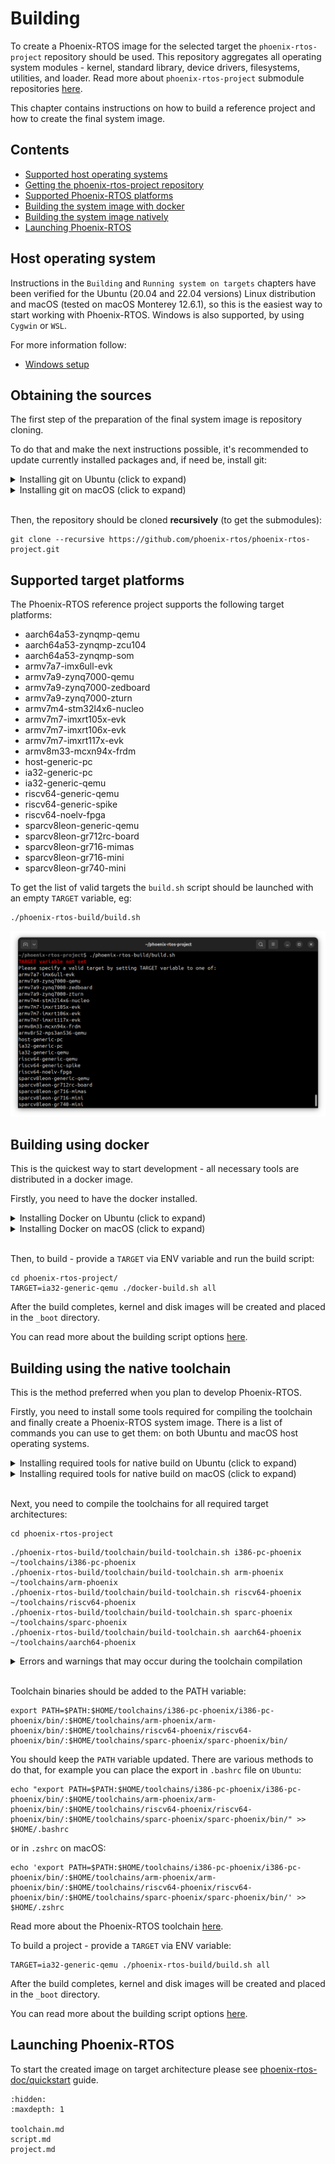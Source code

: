 # Building

To create a Phoenix-RTOS image for the selected target the `phoenix-rtos-project` repository should be used. This
repository aggregates all operating system modules - kernel, standard library, device
drivers, filesystems, utilities, and loader. Read more about `phoenix-rtos-project` submodule repositories
[here](project.md).

This chapter contains instructions on how to build a reference project and how to create the final system image.

## Contents

- [Supported host operating systems](#host-operating-system)
- [Getting the phoenix-rtos-project repository](#obtaining-the-sources)
- [Supported Phoenix-RTOS platforms](#supported-target-platforms)
- [Building the system image with docker](#building-using-docker)
- [Building the system image natively](#building-using-the-native-toolchain)
- [Launching Phoenix-RTOS](#launching-phoenix-rtos)

## Host operating system

Instructions in the `Building` and `Running system on targets` chapters have been verified for the Ubuntu
(20.04 and 22.04 versions) Linux distribution and macOS (tested on macOS Monterey 12.6.1), so this is the easiest way
to start working with Phoenix-RTOS. Windows is also supported, by using `Cygwin` or `WSL`.

For more information follow:

- [Windows setup](windows.md)

## Obtaining the sources

The first step of the preparation of the final system image is repository cloning.

To do that and make the next instructions possible, it's recommended to update currently installed packages and, if need
be, install git:

  <details>
  <summary>Installing git on Ubuntu (click to expand)</summary>

  ```console
  sudo apt update && \
  sudo apt install -y git
  ```

  </details>

  <details>
  <summary>Installing git on macOS (click to expand)</summary>
&nbsp;

  You will need the command line tools for `Xcode` and `Homebrew` package, if you don't have it you can install it by
  typing:

  ```console
  xcode-select --install
  ```

  and then:

  ```console
  /bin/bash -c "$(curl -fsSL https://raw.githubusercontent.com/Homebrew/install/HEAD/install.sh)"
  ```

  Assure that brew is properly installed, by checking its version:

  ```console
  brew --version
  ```

  *The described instructions have been verified for `4.0.11` brew version.

  Then you will be ready for installing git and other required tools:

  ```console
  brew update && \
  brew install git
  ```

  </details>
  &nbsp;

Then, the repository should be cloned **recursively** (to get the submodules):

```console
git clone --recursive https://github.com/phoenix-rtos/phoenix-rtos-project.git
```

## Supported target platforms

The Phoenix-RTOS reference project supports the following target platforms:

- aarch64a53-zynqmp-qemu
- aarch64a53-zynqmp-zcu104
- aarch64a53-zynqmp-som
- armv7a7-imx6ull-evk
- armv7a9-zynq7000-qemu
- armv7a9-zynq7000-zedboard
- armv7a9-zynq7000-zturn
- armv7m4-stm32l4x6-nucleo
- armv7m7-imxrt105x-evk
- armv7m7-imxrt106x-evk
- armv7m7-imxrt117x-evk
- armv8m33-mcxn94x-frdm
- host-generic-pc
- ia32-generic-pc
- ia32-generic-qemu
- riscv64-generic-qemu
- riscv64-generic-spike
- riscv64-noelv-fpga
- sparcv8leon-generic-qemu
- sparcv8leon-gr712rc-board
- sparcv8leon-gr716-mimas
- sparcv8leon-gr716-mini
- sparcv8leon-gr740-mini

To get the list of valid targets the `build.sh` script should be launched with an empty `TARGET` variable, eg:

```console
./phoenix-rtos-build/build.sh
```

![Image](_images/available-targets.png)

## Building using docker

This is the quickest way to start development - all necessary tools are distributed in a docker image.

Firstly, you need to have the docker installed.

  <details>
  <summary>Installing Docker on Ubuntu (click to expand)</summary>

- Install required packages

  ```console
  sudo apt update && \
  sudo apt install -y curl \
  ca-certificates \
  gnupg \
  lsb-release
  ```

- Make docker packages available

  ```console
  curl -fsSL https://download.docker.com/linux/ubuntu/gpg | sudo gpg --dearmor -o /usr/share/keyrings/docker-archive-keyring.gpg && \
  echo \
  "deb [arch=$(dpkg --print-architecture) signed-by=/usr/share/keyrings/docker-archive-keyring.gpg] https://download.docker.com/linux/ubuntu \
  $(lsb_release -cs) stable" | sudo tee /etc/apt/sources.list.d/docker.list > /dev/null
  ```

- Install docker packages

  ```console
  sudo apt-get update && \
  sudo apt-get install docker-ce docker-ce-cli containerd.io
  ```

- Check if Docker is properly installed (version can be different):

  ```console
  sudo docker --version
  ```

  ![Image](_images/docker-version.png)

- To make calling docker command without `sudo` possible type:

  ```console
  sudo groupadd docker
  ```

  Even if group `docker` already exists type then:

  ```console
  sudo usermod -aG docker $USER && \
  newgrp docker
  ```

- Check if running docker images without sudo works properly:

  ```console
  docker run hello-world
  ```

  ![Image](_images/docker-test.png)

  For more details and other instructions see

  [docker.com](https://docs.docker.com/engine/install/ubuntu/)

  </details>

<details>
  <summary>Installing Docker on macOS (click to expand)</summary>
&nbsp;

  You can find the up-to-date instructions on <https://docs.docker.com/desktop/install/mac-install/>

  To make this process simpler below is an example of installation for Mac with the Intel chip:

  Download the installer:

  ```console
  curl -o Docker.dmg "https://desktop.docker.com/mac/main/amd64/Docker.dmg?utm_source=docker&amp;utm_medium=webreferral&amp;utm_campaign=docs-driven-download-mac-amd64"
  ```

  Run the following commands to install Docker:

  ```console
  sudo hdiutil attach Docker.dmg && \
  sudo /Volumes/Docker/Docker.app/Contents/MacOS/install && \
  sudo hdiutil detach /Volumes/Docker
  ```

  Then add the path to `docker` binaries to the `PATH` environment variable:

  ```console
  export PATH="/Applications/Docker.app/Contents/Resources/bin:$PATH"
  ```

  It's recommended to place it in `.zshrc` startup script to export it every time during startup:

  ```console
  echo 'export PATH=/Applications/Docker.app/Contents/Resources/bin:$PATH' >> $HOME/.zshrc
  ```

- Check if Docker is properly installed by checking its version:

  ```console
  docker --version
  ```

- Check if running docker images without sudo works properly:

  ```console
  docker run hello-world
  ```

- If you see the following error: `ERROR: Cannot connect to the Docker daemon at unix:///var/run/docker.sock.`
  you can try to install `colima` and check once again:

  ```console
  brew install colima && \
  colima start
  ```

  </details>
  &nbsp;

Then, to build - provide a `TARGET` via ENV variable and run the build script:

```console
cd phoenix-rtos-project/
TARGET=ia32-generic-qemu ./docker-build.sh all
```

After the build completes, kernel and disk images will be created and placed in the `_boot` directory.

You can read more about the building script options [here](script.md).

## Building using the native toolchain

This is the method preferred when you plan to develop Phoenix-RTOS.

Firstly, you need to install some tools required for compiling the toolchain and finally create a
Phoenix-RTOS system image.
There is a list of commands you can use to get them: on both Ubuntu and macOS host operating systems.

  <details>
  <summary>Installing required tools for native build on Ubuntu (click to expand)</summary>

  ```console
  sudo apt update && \
  sudo apt install -y build-essential \
  mtd-utils \
  autoconf \
  pkg-config \
  texinfo \
  genext2fs \
  libtool \
  libhidapi-dev \
  python3 \
  python3-jinja2 \
  python3-yaml
  ```

  </details>

  <details>
  <summary>Installing required tools for native build on macOS (click to expand)</summary>

  ```console
  brew update && \
  brew upgrade && \
  brew install bash \
  coreutils \
  autoconf \
  automake \
  genext2fs \
  make \
  libelf \
  wget \
  gnu-sed \
  hidapi \
  python3 \
  python3-jinja2 \
  python3-yaml
  ```

  *`bash` in version >= `4.0` and `make` in version >= `3.82` are needed (associative arrays and `undefine` used).
  They may be preinstalled, but in older versions, that's why we install it there.

  It's also required to add appropriate paths to the `PATH` environment variable:

  ```console
  export PATH=$(brew --prefix make)/libexec/gnubin:$(brew --prefix gnu-sed)/libexec/gnubin:$PATH
  ```

  and keep it updated, for example by placing the export in the startup script:

  ```console
  echo 'export PATH=$(brew --prefix make)/libexec/gnubin:$(brew --prefix gnu-sed)/libexec/gnubin:$PATH' >> $HOME/.zshrc
  ```

  *Note that you have to place the `gnubin` path that provides `make` before the `/usr/bin` in the `PATH` environment
  variable to use the `gnu` version (as it is done above).

  Phoenix-RTOS requires the `endian.h` header, which may exist, but not be visible. If during the building you discover
  the following error:
  `fatal error: 'endian.h' file not found`
  please create the symlink to this header by the given command:

  ```console
  sudo ln -s /Applications/Xcode.app/Contents/Developer/Platforms/MacOSX.platform/Developer/SDKs/MacOSX.sdk/usr/include/machine/endian.h /usr/local/include/endian.h
  ```

  </details>
  &nbsp;

Next, you need to compile the toolchains for all required target architectures:

```console
cd phoenix-rtos-project
```

```text
./phoenix-rtos-build/toolchain/build-toolchain.sh i386-pc-phoenix ~/toolchains/i386-pc-phoenix
./phoenix-rtos-build/toolchain/build-toolchain.sh arm-phoenix ~/toolchains/arm-phoenix
./phoenix-rtos-build/toolchain/build-toolchain.sh riscv64-phoenix ~/toolchains/riscv64-phoenix
./phoenix-rtos-build/toolchain/build-toolchain.sh sparc-phoenix ~/toolchains/sparc-phoenix
./phoenix-rtos-build/toolchain/build-toolchain.sh aarch64-phoenix ~/toolchains/aarch64-phoenix
```

<details>
<summary> Errors and warnings that may occur during the toolchain compilation </summary>
&nbsp;

If you have encountered some issue during the toolchain build - you probably interrupted a build before or the files in
the `toolchains` directory are broken for some reason. Removing a directory for a specific architecture
(arm-phoenix/i386-pc-phoenix/riscv64-phoenix/sparc-phoenix) and launching a build once again should help.

`NOTE:` Even during the correct compilation process there may be some unresolved warnings.

</details>
  &nbsp;

Toolchain binaries should be added to the PATH variable:

```console
export PATH=$PATH:$HOME/toolchains/i386-pc-phoenix/i386-pc-phoenix/bin/:$HOME/toolchains/arm-phoenix/arm-phoenix/bin/:$HOME/toolchains/riscv64-phoenix/riscv64-phoenix/bin/:$HOME/toolchains/sparc-phoenix/sparc-phoenix/bin/
```

You should keep the `PATH` variable updated. There are various methods to do that, for example you can place the export
in `.bashrc` file on `Ubuntu`:

  ```console
  echo "export PATH=$PATH:$HOME/toolchains/i386-pc-phoenix/i386-pc-phoenix/bin/:$HOME/toolchains/arm-phoenix/arm-phoenix/bin/:$HOME/toolchains/riscv64-phoenix/riscv64-phoenix/bin/:$HOME/toolchains/sparc-phoenix/sparc-phoenix/bin/" >> $HOME/.bashrc
  ```

or in `.zshrc` on macOS:

  ```console
  echo 'export PATH=$PATH:$HOME/toolchains/i386-pc-phoenix/i386-pc-phoenix/bin/:$HOME/toolchains/arm-phoenix/arm-phoenix/bin/:$HOME/toolchains/riscv64-phoenix/riscv64-phoenix/bin/:$HOME/toolchains/sparc-phoenix/sparc-phoenix/bin/' >> $HOME/.zshrc
  ```

Read more about the Phoenix-RTOS toolchain [here](toolchain.md).

To build a project - provide a `TARGET` via ENV variable:

```console
TARGET=ia32-generic-qemu ./phoenix-rtos-build/build.sh all
```

After the build completes, kernel and disk images will be created and placed in the `_boot` directory.

You can read more about the building script options [here](script.md).

## Launching Phoenix-RTOS

To start the created image on target architecture please see [phoenix-rtos-doc/quickstart](../quickstart/index.md)
guide.

```{toctree}
:hidden:
:maxdepth: 1

toolchain.md
script.md
project.md
```
